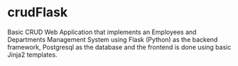 # crudFlask
Basic CRUD Web Application that implements an Employees and Departments Management System using Flask (Python) as the backend framework, Postgresql as the database 
and the frontend is done using basic Jinja2 templates.
